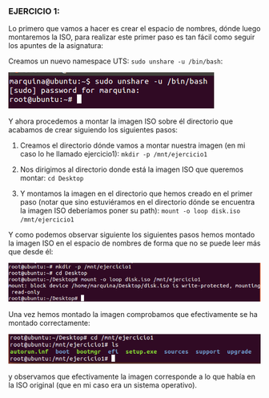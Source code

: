 ### EJERCICIO 1:

Lo primero que vamos a hacer es crear el espacio de nombres, dónde luego montaremos la ISO, para realizar este primer paso es tan fácil como seguir los apuntes de la asignatura:

Creamos un nuevo namespace UTS:   `sudo unshare -u /bin/bash`:

![](capturas/1.png)

Y ahora procedemos a montar la imagen ISO sobre él directorio que acabamos de crear siguiendo los siguientes pasos:

1. Creamos el directorio dónde vamos a montar nuestra imagen (en mi caso lo he llamado ejercicio1): `mkdir -p /mnt/ejercicio1`

2. Nos dirigimos al directorio donde está la imagen ISO que queremos montar: `cd Desktop`

3. Y montamos la imagen en el directorio que hemos creado en el primer paso (notar que sino estuviéramos en el directorio dónde se encuentra la imagen ISO deberíamos poner su path): `mount -o loop disk.iso /mnt/ejercicio1`

Y como podemos observar siguiente los siguientes pasos hemos montado la imagen ISO en el espacio de nombres de forma que no se puede leer más que desde él:

![](capturas/2.png)

Una vez hemos montado la imagen comprobamos que efectivamente se ha montado correctamente:

![](capturas/3.png)

y observamos que efectivamente la imagen corresponde a lo que había en la ISO  original (que en mi caso era un sistema operativo).
